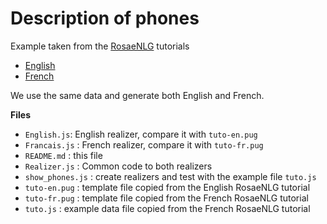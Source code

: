 # Description of phones

Example taken from the [RosaeNLG](https://rosaenlg.org/rosaenlg/4.3.0/index.html) tutorials 
* [English](https://rosaenlg.org/rosaenlg/4.3.0/tutorials/tutorial_en_US.html)
* [French](https://rosaenlg.org/rosaenlg/4.3.0/tutorials/tutorial_fr_FR.html) 

We use the same data and generate both English and French.

**Files**

* `English.js`: English realizer, compare it with `tuto-en.pug`
* `Francais.js` : French realizer, compare it with `tuto-fr.pug`
* `README.md` : this file
* `Realizer.js` : Common code to both realizers
* `show_phones.js` : create realizers and test with the example file `tuto.js`
* `tuto-en.pug` : template file copied from the English RosaeNLG tutorial
* `tuto-fr.pug` : template file copied from the French RosaeNLG tutorial
* `tuto.js` : example data file copied from the French RosaeNLG tutorial

